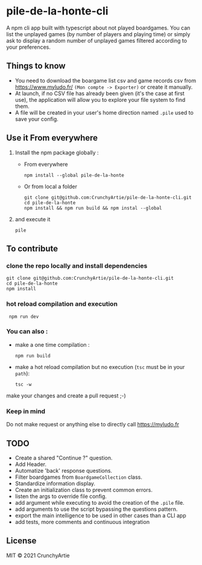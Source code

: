 # pile-de-la-honte-cli
A npm cli app built with typescript about not played boardgames.
You can list the unplayed games (by number of players and playing time) or simply ask to display a random number of unplayed games filtered according to your preferences.

## Things to know
- You need to download the boargame list csv and game records csv from https://www.myludo.fr/ `(Mon compte -> Exporter)` or create it manually.
- At launch, if no CSV file has already been given (it's the case at first use), the application will allow you to explore your file system to find them.
- A file will be created in your user's home direction named `.pile` used to save your config.

## Use it From everywhere
1. Install the npm package globally :
    - From everywhere
        ```shell
        npm install --global pile-de-la-honte
        ```

    - Or from local a folder
        ```shell
        git clone git@github.com:CrunchyArtie/pile-de-la-honte-cli.git
        cd pile-de-la-honte
        npm install && npm run build && npm instal --global
        ```

2. and execute it

    ```shell
    pile
    ```

## To contribute
### clone the repo locally and install dependencies 
    git clone git@github.com:CrunchyArtie/pile-de-la-honte-cli.git
    cd pile-de-la-honte
    npm install
### hot reload compilation and execution 
   ```shell
    npm run dev
   ```
   
### You can also :
- make a one time compilation :
    ```shell
    npm run build
    ```
- make a hot reload compilation but no execution (`tsc` must be in your `path`):
    ```shell
    tsc -w  
    ```

make your changes and create a pull request ;-)

### Keep in mind
Do not make request or anything else to directly call https://myludo.fr 

## TODO
- Create a shared "Continue ?" question.
- Add Header.
- Automatize 'back' response questions.
- Filter boardgames from `BoardgameCollection` class.
- Standardize information display.
- Create an initialization class to prevent common errors.
- listen the args to override file config.
- add argument while executing to avoid the creation of the `.pile` file.
- add arguments to use the script bypassing the questions pattern.
- export the main intelligence to be used in other cases than a CLI app
- add tests, more comments and continuous integration

## License
MIT © 2021 CrunchyArtie
